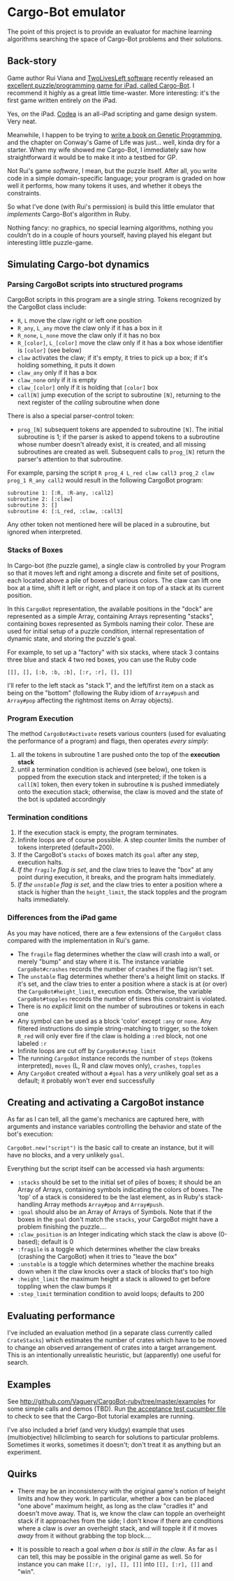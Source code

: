 # Cargo-Bot emulator

The point of this project is to provide an evaluator for machine learning algorithms searching the space of Cargo-Bot problems and their solutions.

## Back-story

Game author Rui Viana and [TwoLivesLeft software](http://twolivesleft.com/) recently released an [excellent puzzle/programming game for iPad, called Cargo-Bot](http://twolivesleft.com/CargoBot/). I recommend it highly as a great little time-waster. More interesting: it's the first game written entirely *on* the iPad.

Yes, *on* the iPad. [Codea](http://twolivesleft.com/Codea/) is an all-iPad scripting and game design system. Very neat.

Meanwhile, I happen to be trying to [write a book on Genetic Programming](http://leanpub.com/pragmaticGP), and the chapter on Conway's Game of Life was just... well, kinda dry for a starter. When my wife showed me Cargo-Bot, I immediately saw how straightforward it would be to make it into a testbed for GP.

Not Rui's game *software*, I mean, but the puzzle itself. After all, you write code in a simple domain-specific language; your program is graded on how well it performs, how many tokens it uses, and whether it obeys the constraints.

So what I've done (with Rui's permission) is build this little emulator that *implements* Cargo-Bot's algorithm in Ruby.

Nothing fancy: no graphics, no special learning algorithms, nothing you couldn't do in a couple of hours yourself, having played his elegant but interesting little puzzle-game.

## Simulating Cargo-bot dynamics

### Parsing CargoBot scripts into structured programs

CargoBot scripts in this program are a single string. Tokens recognized by the CargoBot class include:
- `R`, `L` move the claw right or left one position
- `R_any`, `L_any` move the claw only if it has a box in it
- `R_none`, `L_none` move the claw only if it has no box
- `R_[color]`, `L_[color]` move the claw only if it has a box whose identifier is `[color]` (see below)
- `claw` activates the claw; if it's empty, it tries to pick up a box; if it's holding something, it puts it down
- `claw_any` only if it has a box
- `claw_none` only if it is empty
- `claw_[color]` only if it is holding that `[color]` box
- `call[N]` jump execution of the script to subroutine `[N]`, returning to the next register of the *calling* subroutine when done

There is also a special parser-control token:
- `prog_[N]` subsequent tokens are appended to subroutine `[N]`. The initial subroutine is 1; if the parser is asked to append tokens to a subroutine whose number doesn't already exist, it is created, and all missing subroutines are created as well. Subsequent calls to `prog_[N]`  return the parser's attention to that subroutine.

For example, parsing the script `R prog_4 L_red claw call3 prog_2 claw prog_1 R_any call2` would result in the following CargoBot program:

    subroutine 1: [:R, :R-any, :call2]
    subroutine 2: [:claw]
    subroutine 3: []
    subroutine 4: [:L_red, :claw, :call3]

Any other token not mentioned here will be placed in a subroutine, but ignored when interpreted.

### Stacks of Boxes

In Cargo-bot (the puzzle game), a single claw is controlled by your Program so that it moves left and right among a discrete and finite set of positions, each located above a pile of boxes of various colors. The claw can lift one box at a time, shift it left or right, and place it on top of a stack at its current position.

In this `CargoBot` representation, the available positions in the "dock" are represented as a simple Array, containing Arrays representing "stacks", containing boxes represented as Symbols naming their color. These are used for initial setup of a puzzle condition, internal representation of dynamic state, and storing the puzzle's goal.

For example, to set up a "factory" with six stacks, where stack 3 contains three blue and stack 4 two red boxes, you can use the Ruby code

    [[], [], [:b, :b, :b], [:r, :r], [], []]
    
I'll refer to the left stack as "stack 1", and the left/first item on a stack as being on the "bottom" (following the Ruby idiom of `Array#push` and `Array#pop` affecting the rightmost items on Array objects).

### Program Execution

The method `CargoBot#activate` resets various counters (used for evaluating the performance of a program) and flags, then operates *every simply*:

1. all the tokens in subroutine 1 are pushed onto the top of the **execution stack**
2. until a termination condition is achieved (see below), one token is popped from the execution stack and interpreted; if the token is a `call[N]` token, then every token in subroutine `N` is pushed immediately onto the execution stack; otherwise, the claw is moved and the state of the bot is updated accordingly

### Termination conditions

1. If the execution stack is empty, the program terminates.
1. Infinite loops are of course possible. A step counter limits the number of tokens interpreted (default=200).
1. If the CargoBot's `stacks` of boxes match its `goal` after any step, execution halts.
1. *If the `fragile` flag is set*, and the claw tries to leave the "box" at any point during execution, it breaks, and the program halts immediately.
1. *If the `unstable` flag is set*, and the claw tries to enter a position where a stack is higher than the `height_limit`, the stack topples and the program halts immediately.

### Differences from the iPad game

As you may have noticed, there are a few extensions of the `CargoBot` class compared with the implementation in Rui's game.

- The `fragile` flag determines whether the claw will crash into a wall, or merely "bump" and stay where it is. The instance variable `CargoBot#crashes` records the number of crashes if the flag isn't set.
- The `unstable` flag determines whether there's a height limit on stacks. If it's set, and the claw tries to enter a position where a stack is at (or over) the `CargoBot#height_limit`, execution ends. Otherwise, the variable `CargoBot#topples` records the number of times this constraint is violated.
- There is no *explicit* limit on the number of subroutines or tokens in each one
- Any symbol can be used as a block 'color' except `:any` or `none`. Any filtered instructions do simple string-matching to trigger, so the token `R_red` will only ever fire if the claw is holding a `:red` block, not one labeled `:r` 
- Infinite loops are cut off by `CargoBot#step_limit`
- The running `CargoBot` instance records the number of `steps` (tokens interpreted), `moves` (L, R and claw moves only), `crashes`, `topples`
- Any `CargoBot` created without a `#goal` has a *very* unlikely goal set as a default; it probably won't ever end successfully


## Creating and activating a CargoBot instance

As far as I can tell, all the game's mechanics are captured here, with arguments and instance variables controlling the behavior and state of the bot's execution:

`CargoBot.new("script")` is the basic call to create an instance, but it will have no blocks, and a very unlikely `goal`.

Everything but the script itself can be accessed via hash arguments:

- `:stacks` should be set to the initial set of piles of boxes; it should be an Array of Arrays, containing symbols indicating the colors of boxes. The 'top' of a stack is considered to be the last element, as in Ruby's stack-handling Array methods `Array#pop` and `Array#push`.
- `:goal` should also be an Array of Arrays of Symbols. Note that if the boxes in the `goal` don't match the `stacks`, your CargoBot might have a problem finishing the puzzle....
- `:claw_position` is an Integer indicating which stack the claw is above (0-based); default is 0
- `:fragile` is a toggle which determines whether the claw breaks (crashing the CargoBot) when it tries to "leave the box"
- `:unstable` is a toggle which determines whether the machine breaks down when it the claw knocks over a stack of blocks that's too high
- `:height_limit` the maximum height a stack is allowed to get before toppling when the claw bumps it
- `:step_limit` termination condition to avoid loops; defaults to 200

## Evaluating performance

I've included an evaluation method (in a separate class currently called `CrateStacks`) which estimates the number of crates which have to be moved to change an observed arrangement of crates into a target arrangement. This is an intentionally unrealistic heuristic, but (apparently) one useful for search.

## Examples

See http://github.com/Vaguery/CargoBot-ruby/tree/master/examples for some simple calls and demos (TBD). Run [the acceptance test cucumber file](http://github.com/Vaguery/CargoBot-ruby/blob/master/features/acceptance_tests.feature) to check to see that the Cargo-Bot tutorial examples are running.

I've also included a brief (and very kludgy) example that uses (multiobjective) hillclimbing to search for solutions to particular problems. Sometimes it works, sometimes it doesn't; don't treat it as anything but an experiment.

## Quirks

- There may be an inconsistency with the original game's notion of height limits and how they work. In particular, whether a box can be placed "one above" maximum height, as long as the claw "cradles it" and doesn't move away. That is, we know the claw can topple an overheight stack if it approaches from the side; I don't know if there are conditions where a claw is *over* an overheight stack, and will topple it if it moves *away* from it without grabbing the top block....

- It is possible to reach a goal *when a box is still in the claw*. As far as I can tell, this may be possible in the original game as well. So for instance you can make `[[:r, :y], [], []]` into `[[], [:r], []]` and "win".